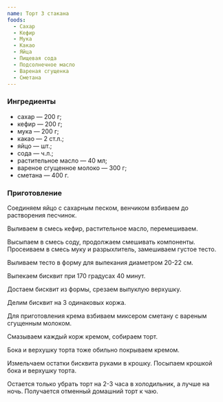 ```yaml
---
name: Торт 3 стакана
foods:
  - Сахар
  - Кефир
  - Мука
  - Какао
  - Яйца
  - Пищевая сода
  - Подсолнечное масло
  - Вареная сгущенка
  - Сметана
---
```


### Ингредиенты

- сахар — 200 г;
- кефир — 200 г;
- мука — 200 г;
- какао — 2 ст.л.;
- яйцо — шт.;
- сода — ч.л.;
- растительное масло — 40 мл;
- вареное сгущенное молоко — 300 г;
- сметана — 400 г.

### Приготовление

Соединяем яйцо с сахарным песком, венчиком взбиваем до растворения песчинок.

Выливаем в смесь кефир, растительное масло, перемешиваем.

Высыпаем в смесь соду, продолжаем смешивать компоненты.
Просеиваем в смесь муку и разрыхлитель, замешиваем густое тесто.

Выливаем тесто в форму для выпекания диаметром 20-22 см.

Выпекаем бисквит при 170 градусах 40 минут.

Достаем бисквит из формы, срезаем выпуклую верхушку.

Делим бисквит на 3 одинаковых коржа.

Для приготовления крема взбиваем миксером сметану с вареным сгущенным молоком.

Смазываем каждый корж кремом, собираем торт.

Бока и верхушку торта тоже обильно покрываем кремом.

Измельчаем остатки бисквита руками в крошку. Посыпаем крошкой бока и верхушку торта.

Остается только убрать торт на 2-3 часа в холодильник, а лучше на ночь. Получается отменный домашний торт к чаю.
